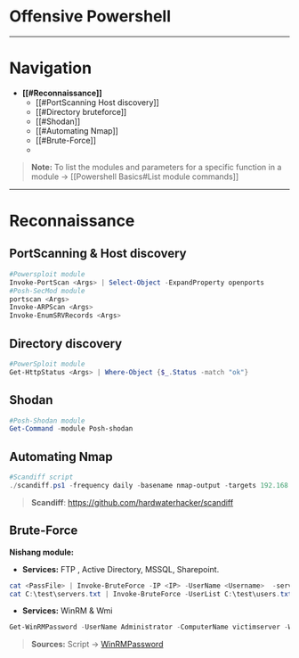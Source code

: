 # Offensive Powershell
---
# Navigation
- **[[#Reconnaissance]]**
	- [[#PortScanning Host discovery]]
	- [[#Directory bruteforce]]
	- [[#Shodan]]
	- [[#Automating Nmap]]
	- [[#Brute-Force]]
	- 

> **Note:**
>  To list the modules and parameters for a specific function in a module -> [[Powershell Basics#List module commands]]
---
# Reconnaissance
## PortScanning & Host discovery
```Powershell
#Powersploit module
Invoke-PortScan <Args> | Select-Object -ExpandProperty openports
#Posh-SecMod module
portscan <Args>
Invoke-ARPScan <Args>
Invoke-EnumSRVRecords <Args>
```
## Directory discovery
```powershell
#PowerSploit module
Get-HttpStatus <Args> | Where-Object {$_.Status -match "ok"}
```
## Shodan
```powershell
#Posh-Shodan module
Get-Command -module Posh-shodan
```
## Automating Nmap
```powershell
#Scandiff script
./scandiff.ps1 -frequency daily -basename nmap-output -targets 192.168.1.10-25,scanme.nmap.org
```
> **Scandiff**: https://github.com/hardwaterhacker/scandiff
## Brute-Force
**Nishang module:**
-  **Services:** FTP , Active Directory, MSSQL, Sharepoint.
```powershell
cat <PassFile> | Invoke-BruteForce -IP <IP> -UserName <Username>  -service ActiveDirectory
cat C:\test\servers.txt | Invoke-BruteForce -UserList C:\test\users.txt -PasswordList C:\test\wordlist.txt -Service SQL -Verbose
```
- **Services:** WinRM & Wmi
```powershell
Get-WinRMPassword -UserName Administrator -ComputerName victimserver -WordList c:\mywordlist.txt
```
>**Sources:**
> Script -> [WinRMPassword](https://poshsecurity.com/blog/2014/3/20/powershell-winrm-get-winrmpassword.html)
> 
